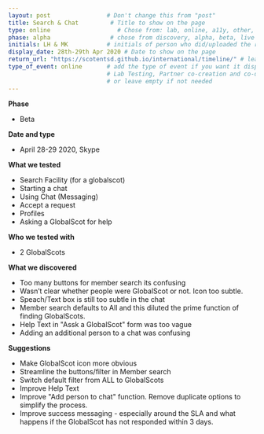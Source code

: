 ```yaml
---
layout: post                # Don't change this from "post"
title: Search & Chat         # Title to show on the page
type: online                   # Chose from: lab, online, a11y, other, partner
phase: alpha                 # chose from discovery, alpha, beta, live
initials: LH & MK           # initials of person who did/uploaded the research
display_date: 28th-29th Apr 2020 # Date to show on the page
return_url: "https://scotentsd.github.io/international/timeline/" # leave like this - don't change it
type_of_event: online       # add the type of event if you want it displayed added to the heading when the post is clicked on
                            # Lab Testing, Partner co-creation and co-design, Accessibility, Online research and testing, Events, F2F and testing
                            # or leave empty if not needed
---
```


**Phase**
- Beta

**Date and type**
- April 28-29 2020,  Skype

**What we tested**
- Search Facility (for a globalscot)
- Starting a chat
- Using Chat (Messaging)
- Accept a request
- Profiles
- Asking a GlobalScot for help

**Who we tested with**
- 2 GlobalScots


**What we discovered**
- Too many buttons for member search its confusing
- Wasn’t clear whether people were GlobalScot or not. Icon too subtle.
- Speach/Text box is still too subtle in the chat
- Member search defaults to All and this diluted the prime function of finding GlobalScots.
- Help Text in "Assk a GlobalScot" form was too vague
- Adding an additional person to a chat was confusing

**Suggestions**
- Make GlobalScot icon more obvious
- Streamline the buttons/filter in Member search
- Switch default filter from ALL to GlobalScots
- Improve Help Text
- Improve "Add person to chat" function. Remove duplicate options to simplify the process.
- Improve success messaging - especially around the SLA and what happens if the GlobalScot has not responded within 3 days.
